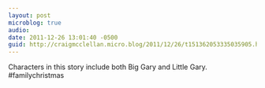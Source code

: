 ```yaml
---
layout: post
microblog: true
audio: 
date: 2011-12-26 13:01:40 -0500
guid: http://craigmcclellan.micro.blog/2011/12/26/t151362053335035905.html
---
```

Characters in this story include both Big Gary and Little Gary. #familychristmas
